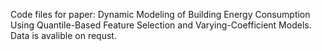 Code files for paper: Dynamic Modeling of Building Energy Consumption Using Quantile-Based Feature Selection and Varying-Coefficient Models.
Data is avalible on requst.
